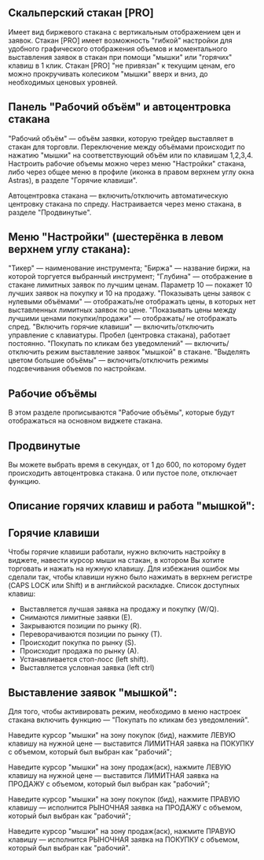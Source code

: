 ## Скальперский стакан [PRO]

Имеет вид биржевого стакана с вертикальным отображением цен и заявок.
Стакан [PRO] имеет возможность "гибкой" настройки для удобного графического отображения объемов и моментального выставления заявок в стакан при помощи "мышки"  или "горячих" клавиш в 1 клик. Стакан [PRO] "не привязан" к текущим ценам, его можно прокручивать колесиком "мышки" вверх и вниз, до необходимых ценовых уровней. 

## Панель "Рабочий объём" и автоцентровка стакана

"Рабочий объём" — объём заявки, которую трейдер выставляет в стакан для торговли.
Переключение между объёмами происходит по нажатию "мышки" на соответствующий объём или по клавишам 1,2,3,4. Настроить рабочие объемы можно через меню "Настройки" стакана, либо через общее меню в профиле (иконка в правом верхнем углу окна Astras), в разделе "Горячие клавиши".

Автоцентровка стакана — включить/отключить автоматическую центровку стакана по спреду. Настраивается через меню стакана, в разделе "Продвинутые".

## Меню "Настройки" (шестерёнка в левом верхнем углу стакана):

"Тикер" —  наименование инструмента;
"Биржа" —  название биржи, на которой торгуется выбранный инструмент;
"Глубина" — отображение в стакане лимитных заявок по лучшим ценам. Параметр 10 — покажет 10 лучших заявок на покупку и 10 на продажу.
"Показывать цены заявок с нулевыми объёмами" — отображать/не отображать цены, в которых нет выставленных лимитных заявок по цене.
"Показывать цены между лучшими ценами покупки/продажи" — отображать/ не отображать спред.
"Включить горячие клавиши" — включить/отключить управление с клавиатуры. Пробел (центровка стакана), работает постоянно. 
"Покупать по кликам без уведомлений" — включить/отключить режим выставление заявок "мышкой" в стакане.
"Выделять цветом большие объёмы" — включить/отключить режимы подсвечивания объемов по настройкам.

## Рабочие объёмы

В этом разделе прописываются "Рабочие объёмы", которые будут отображаться на основном виджете стакана.

## Продвинутые

Вы можете выбрать время в секундах, от 1 до 600, по которому будет происходить автоцентровка стакана. 0 или пустое поле, отключает функцию.

## Описание горячих клавиш и работа "мышкой":

## Горячие клавиши
Чтобы горячие клавиши работали, нужно включить настройку в виджете, навести курсор мыши на стакан, в котором Вы хотите торговать и нажать на нужную клавишу. Для избежания ошибок мы сделали так, чтобы клавиши нужно было нажимать в верхнем регистре (CAPS LOCK или Shift) и в английской раскладке. Список доступных клавиш:
- Выставляется лучшая заявка на продажу и покупку (W/Q).
- Снимаются лимитные заявки (Е).
- Закрываются позиции по рынку (R).
- Переворачиваются позиции по рынку (Т).
- Происходит покупка по рынку (S).
- Происходит продажа по рынку (А).
- Устанавливается стоп-лосс (left shift).
- Выставляется условная заявка (left ctrl) 

## Выставление заявок "мышкой":
Для того, чтобы активировать режим, необходимо в меню настроек стакана включить функцию —  "Покупать по кликам без уведомлений".

Наведите курсор "мышки" на зону покупок (бид), нажмите ЛЕВУЮ клавишу на нужной цене — выставится ЛИМИТНАЯ заявка на ПОКУПКУ с объемом, который был выбран как "рабочий";

Наведите курсор "мышки" на зону продаж(аск), нажмите ЛЕВУЮ клавишу на нужной цене —  выставится ЛИМИТНАЯ заявка на ПРОДАЖУ с объемом, который был выбран как "рабочий";

Наведите курсор "мышки" на зону покупок (бид), нажмите ПРАВУЮ клавишу —  исполнится РЫНОЧНАЯ заявка на ПРОДАЖУ с объемом, который был выбран как "рабочий";

Наведите курсор "мышки" на зону продаж(аск), нажмите ПРАВУЮ клавишу —  исполнится РЫНОЧНАЯ заявка на ПОКУПКУ с объемом, который был выбран как "рабочий".



  